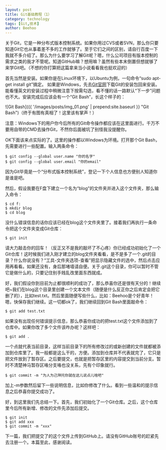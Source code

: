 ```yaml
---
layout: post
title: Git基础教程（1）
category: technology
tags: [Git,技术]
author: Beehoo
---
```


关于Git，它是一种分布式版本控制系统。如果你用过CVS或者SVN，那么你只要知道Git它也从事着差不多的工作就够了。至于它们之间的区别，请自行百度一下我就不多介绍了。那么为什么要学习了解Git呢？嗯，什么公司项目有版本控制的需求之类的我才不管呢。知道GitHub嘛？想用嘛？虽然有些本末倒置但想就够了来学Git吧。（不想的你打算把这篇拿来当小说看看我也挺欢迎的）

首先当然是安装。如果你是在Linux环境下，以Ubuntu为例，一句命令“sudo apt-get install git”搞定。
如果是Windows，先去[Git官网](http://git-scm.com/download/ "Git下载")下载Git的安装包回来安装。能看懂英文的安装过程中稍微注意下按需勾选，看不懂的话一路默认“下一步”问题也不大。安装完成后应该会有一个“Git Bash”，长这个样子的：

![Git Bash]({{ '/images/posts/img_01.png' | prepend:site.baseurl }} "Git Bash")（终于有图有真相了！这里该有掌声！）

注意：Windows下的用户你今后所有的Git命令操作都应该在这里面进行。千万不要用自带的CMD去操作Git，不然你后面被坑了别怪我没提醒你。

OK下面该来点实际的了。这里的操作都以Windows为环境。打开那个Git Bash，先需要进行一些配置。输入两条命令：

	$ git config --global user.name "你的名字"
	$ git config --global user.email "你的email"

因为Git毕竟是一个“分布式版本控制系统”，登记一下个人信息也方便别人知道你是谁是吧。

然后，假设我要在F盘下建立一个名为“blog”的文件夹并进入这个文件夹，那么输入命令：

	$ cd f:
	$ mkdir blog
	$ cd blog

没什么错误信息的话你应该已经在blog这个文件夹里了。接着我们再执行一条命令把这个文件夹变成Git仓库：

	$ git init

请大力敲击你的回车！（反正又不是我的敲坏了不心疼）你已经成功初始化了一个Git仓库！这时候我们进入刚才建立的blog文件夹看看，是不是多了一个.git的目录？什么你说没有？“工具-文件夹选项-查看”把显示隐藏文件的选中，然后点击应用再看看。如果还没有，身后那堵墙请自便。关于.git这个目录，你可以暂时不管它是做什么的，只要记住别手贱乱改里面东西就成。

好，我们假设你到目前为止都很顺利的成功了，那么恭喜你还是很有天分的！继续吧~我们在blog这个目录里创建一个文本文件（随便是什么反正你之后肯定会把它删了的），比如test.txt。然后里面随便写些什么，比如：Beehoo是个好青年！嗯，快保存我们继续。这一切都ok了，我们继续回到Git Bash里面敲命令：

	$ git add test.txt

如果没有出现任何错误提示信息，那么恭喜你成功的把test.txt这个文件添加到了仓库中。如果你改了多个文件该咋办呢？这样吧：

	$ git add .

一个点就代表当前目录，这样当前目录下的所有修改过的或新创建的文件就都被添加到仓库里了。我一般都是这么干的，方便。添加到仓库并不代表就完了，它只是把文件放到了暂存区。之后要提交，也就是把暂存区里的内容提交到当前分支。暂时不清楚神马暂存区咯分支咯也没关系，先有个印象就行。

	$ git commit -m "为人为己拜托你就在这儿说点儿啥吧"

加上-m参数然后留下一些说明信息，比如你修改了什么。看到一些温和的提示信息之后恭喜你提交成功了。

好，到这里我们先总结一下。首先，我们初始化了一个Git仓库。之后，这个仓库里今后所有新增、修改的文件先添加后提交。

	$ git init
	$ git add xxx
	$ git commit -m "xxx"

下一篇，我们把提交了的这个文件上传到GitHub上。请没有GitHub账号的赶紧先去注册一个。本篇至此，感谢阅读。
